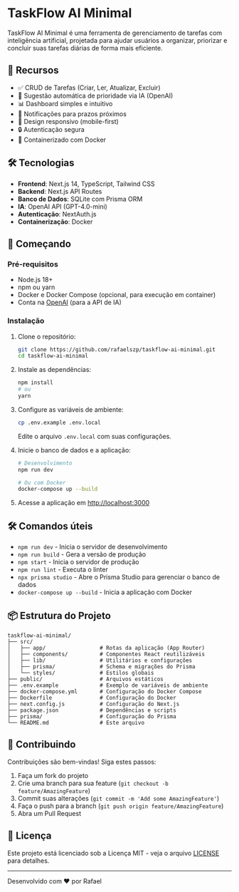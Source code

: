 # TaskFlow AI Minimal

TaskFlow AI Minimal é uma ferramenta de gerenciamento de tarefas com inteligência artificial, projetada para ajudar usuários a organizar, priorizar e concluir suas tarefas diárias de forma mais eficiente.

## 🚀 Recursos

- ✅ CRUD de Tarefas (Criar, Ler, Atualizar, Excluir)
- 🤖 Sugestão automática de prioridade via IA (OpenAI)
- 📊 Dashboard simples e intuitivo
- 🔔 Notificações para prazos próximos
- 📱 Design responsivo (mobile-first)
- 🔒 Autenticação segura
- 🐳 Containerizado com Docker

## 🛠️ Tecnologias

- **Frontend**: Next.js 14, TypeScript, Tailwind CSS
- **Backend**: Next.js API Routes
- **Banco de Dados**: SQLite com Prisma ORM
- **IA**: OpenAI API (GPT-4.0-mini)
- **Autenticação**: NextAuth.js
- **Containerização**: Docker

## 🚀 Começando

### Pré-requisitos

- Node.js 18+
- npm ou yarn
- Docker e Docker Compose (opcional, para execução em container)
- Conta na [OpenAI](https://platform.openai.com/) (para a API de IA)

### Instalação

1. Clone o repositório:
   ```bash
   git clone https://github.com/rafaelszp/taskflow-ai-minimal.git
   cd taskflow-ai-minimal
   ```

2. Instale as dependências:
   ```bash
   npm install
   # ou
   yarn
   ```

3. Configure as variáveis de ambiente:
   ```bash
   cp .env.example .env.local
   ```
   Edite o arquivo `.env.local` com suas configurações.

4. Inicie o banco de dados e a aplicação:
   ```bash
   # Desenvolvimento
   npm run dev
   
   # Ou com Docker
   docker-compose up --build
   ```

5. Acesse a aplicação em [http://localhost:3000](http://localhost:3000)

## 🛠️ Comandos úteis

- `npm run dev` - Inicia o servidor de desenvolvimento
- `npm run build` - Gera a versão de produção
- `npm start` - Inicia o servidor de produção
- `npm run lint` - Executa o linter
- `npx prisma studio` - Abre o Prisma Studio para gerenciar o banco de dados
- `docker-compose up --build` - Inicia a aplicação com Docker

## 📦 Estrutura do Projeto

```
taskflow-ai-minimal/
├── src/
│   ├── app/                 # Rotas da aplicação (App Router)
│   ├── components/          # Componentes React reutilizáveis
│   ├── lib/                 # Utilitários e configurações
│   ├── prisma/              # Schema e migrações do Prisma
│   └── styles/              # Estilos globais
├── public/                  # Arquivos estáticos
├── .env.example             # Exemplo de variáveis de ambiente
├── docker-compose.yml       # Configuração do Docker Compose
├── Dockerfile               # Configuração do Docker
├── next.config.js           # Configuração do Next.js
├── package.json             # Dependências e scripts
├── prisma/                  # Configuração do Prisma
└── README.md                # Este arquivo
```

## 🤝 Contribuindo

Contribuições são bem-vindas! Siga estes passos:

1. Faça um fork do projeto
2. Crie uma branch para sua feature (`git checkout -b feature/AmazingFeature`)
3. Commit suas alterações (`git commit -m 'Add some AmazingFeature'`)
4. Faça o push para a branch (`git push origin feature/AmazingFeature`)
5. Abra um Pull Request

## 📄 Licença

Este projeto está licenciado sob a Licença MIT - veja o arquivo [LICENSE](LICENSE) para detalhes.

---

Desenvolvido com ❤️ por Rafael
